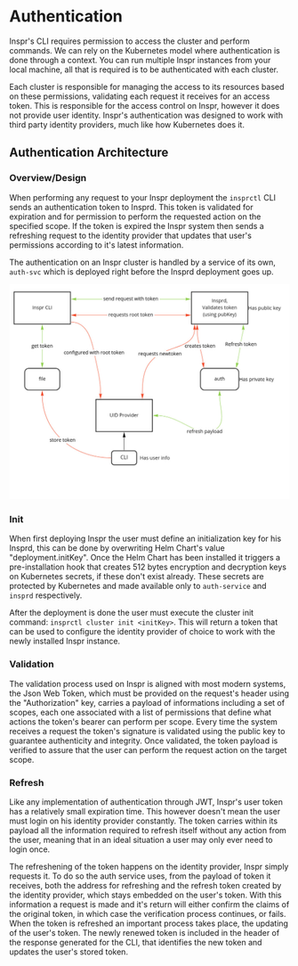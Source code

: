 # Authentication
Inspr's CLI requires permission to access the cluster and perform commands. We can rely on the Kubernetes model where authentication is done through a context. You can run multiple Inspr instances from your local machine, all that is required is to be authenticated with each cluster.
 
Each cluster is responsible for managing the access to its resources based on these permissions, validating each request it receives for an access token. This is responsible for the access control on Inspr, however it does not provide user identity. Inspr's authentication was designed to work with third party identity providers, much like how Kubernetes does it.  
 
## Authentication Architecture
 
### Overview/Design
When performing any request to your Inspr deployment the `insprctl` CLI sends an authentication token to Insprd. This token is validated for expiration and for permission to perform the requested action on the specified scope. If the token is expired the Inspr system then sends a refreshing request to the identity provider that updates that user's permissions according to it's latest information.
 
The authentication on an Inspr cluster is handled by a service of its own, `auth-svc` which is deployed right before the Insprd deployment goes up.

![Auth](./img/auth.jpg)
 
### Init
When first deploying Inspr the user must define an initialization key for his Insprd, this can be done by overwriting Helm Chart's value "deployment.initKey". Once the Helm Chart has been installed it triggers a pre-installation hook that creates 512 bytes encryption and decryption keys on Kubernetes secrets, if these don't exist already. These secrets are protected by Kubernetes and made available only to `auth-service` and `insprd` respectively.
 
After the deployment is done the user must execute the cluster init command: `insprctl cluster init <initKey>`. This will return a token that can be used to configure the identity provider of choice to work with the newly installed Inspr instance.
 
 
### Validation
 
The validation process used on Inspr is aligned with most modern systems, the Json Web Token, which must be provided on the request's header using the "Authorization" key, carries a payload of informations including a set of scopes, each one associated with a list of permissions that define what actions the token's bearer can perform per scope. Every time the system receives a request the token's signature is validated using the public key to guarantee authenticity and integrity. Once validated, the token payload is verified to assure that the user can perform the request action on the target scope.
 
### Refresh
 
Like any implementation of authentication through JWT, Inspr's user token has a relatively small expiration time. This however doesn't mean the user must login on his identity provider constantly. The token carries within its payload all the information required to refresh itself without any action from the user, meaning that in an ideal situation a user may only ever need to login once.
 
The refreshening of the token happens on the identity provider, Inspr simply requests it. To do so the auth service uses, from the payload of token it receives, both the address for refreshing and the refresh token created by the identity provider, which stays embedded on the user's token. With this information a request is made and it's return will either confirm the claims of the original token, in which case the verification process continues, or fails. When the token is refreshed an important process takes place, the updating of the user's token. The newly renewed token is included in the header of the response generated for the CLI, that identifies the new token and updates the user's stored token.
